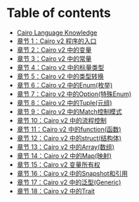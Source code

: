 # Table of contents

* [Cairo Language Knowledge](README.md)
* [章节 1：Cairo v2 程序的入口](00\_Cairo1.0程序的入口.md)
* [章节 2：Cairo v2 中的变量](01\_Cairo1.0中的变量.md)
* [章节 3：Cairo v2 中的常量](02\_Cairo1.0中的常量.md)
* [章节 4：Cairo v2 中的标量类型](03\_Cairo1.0中的标量类型\(felt,integer,boolean,float\).md)
* [章节 5：Cairo v2 中的类型转换](04\_Cairo1.0中的类型转换.md)
* [章节 6：Cairo v2 中的Enum(枚举)](05\_Cairo1.0中的Enum\(枚举\).md)
* [章节 7：Cairo v2 中的Option(特殊Enum)](06\_Cairo1.0中的Option\(特殊Enum\).md)
* [章节 8：Cairo v2 中的Tuple(元组)](07\_Cairo1.0中的Tuple\(元组\).md)
* [章节 9：Cairo v2 中的Match控制模式](08\_Cairo1.0中的Match控制模式.md)
* [章节 10：Cairo v2 中的流程控制](09\_Cairo1.0中的流程控制.md)
* [章节 11：Cairo v2 中的function(函数)](10\_Cairo1.0中的function\(函数\).md)
* [章节 12：Cairo v2 中的struct(结构体)](11\_Cairo1.0中的struct\(结构体\).md)
* [章节 13：Cairo v2 中的Array(数组)](12_Cairo1.0中的Array(数组).md)
* [章节 14：Cairo v2 中的Map(映射)](13\_Cairo1.0中的Map\(映射\).md)
* [章节 15：Cairo v2 变量所有权](14\_Cairo1.0变量所有权.md)
* [章节 16：Cairo v2 中的Snapshot和引用](15\_Cairo1.0中的Snapshot和引用.md)
* [章节 17：Cairo v2 中的泛型(Generic)](16\_Cairo1.0中的泛型\(Generic\).md)
* [章节 18：Cairo v2 中的Trait](17\_Cairo1.0中的Trait.md)
